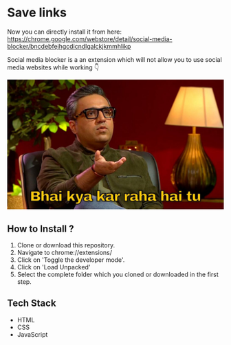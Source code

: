 # Save links

Now you can directly install it from here: https://chrome.google.com/webstore/detail/social-media-blocker/bncdebfejhgcdicndlgalckjkmmhlikp

Social media blocker is a an extension which will not allow you to use social media websites while working 👇

![Demo Photo](./assets/banner.jpg)

## How to Install ?

1. Clone or download this repository.
2. Navigate to chrome://extensions/
3. Click on 'Toggle the developer mode'.
4. Click on 'Load Unpacked'
5. Select the complete folder which you cloned or downloaded in the first step.

## Tech Stack

- HTML
- CSS
- JavaScript

